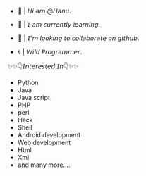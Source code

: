 - 💎 | 𝘏𝘪 𝘢𝘮 @𝘏𝘢𝘯𝘶.

- 🎀 | 𝘐 𝘢𝘮 𝘤𝘶𝘳𝘳𝘦𝘯𝘵𝘭𝘺 𝘭𝘦𝘢𝘳𝘯𝘪𝘯𝘨.

- 🎁 | 𝘐'𝘮 𝘭𝘰𝘰𝘬𝘪𝘯𝘨 𝘵𝘰 𝘤𝘰𝘭𝘭𝘢𝘣𝘰𝘳𝘢𝘵𝘦 𝘰𝘯 𝘨𝘪𝘵𝘩𝘶𝘣.

- 🌀 | 𝘞𝘪𝘭𝘥 𝘗𝘳𝘰𝘨𝘳𝘢𝘮𝘮𝘦𝘳.

✨✨👇𝘐𝘯𝘵𝘦𝘳𝘦𝘴𝘵𝘦𝘥 𝘐𝘯👇✨✨
 
- Python
- Java
- Java script
- PHP
- perl
- Hack 
- Shell
- Android development
- Web development
- Html
- Xml 
- and many more....


<!---
HorridHanu/HorridHanu is a ✨ special ✨ repository because its `README.md` (this file) appears on your GitHub profile.
You can click the Preview link to take a look at your changes.
--->
